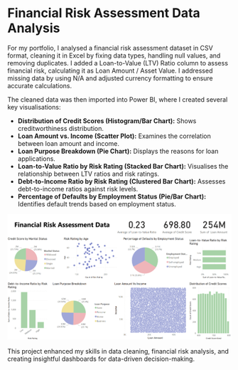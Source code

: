 # Financial Risk Assessment Data Analysis

For my portfolio, I analysed a financial risk assessment dataset in CSV format, cleaning it in Excel by fixing data types, handling null values, and removing duplicates. I added a Loan-to-Value (LTV) Ratio column to assess financial risk, calculating it as Loan Amount / Asset Value. I addressed missing data by using N/A and adjusted currency formatting to ensure accurate calculations.

The cleaned data was then imported into Power BI, where I created several key visualisations:

*   **Distribution of Credit Scores (Histogram/Bar Chart):** Shows creditworthiness distribution.
*   **Loan Amount vs. Income (Scatter Plot):** Examines the correlation between loan amount and income.
*   **Loan Purpose Breakdown (Pie Chart):** Displays the reasons for loan applications.
*   **Loan-to-Value Ratio by Risk Rating (Stacked Bar Chart):** Visualises the relationship between LTV ratios and risk ratings.
*   **Debt-to-Income Ratio by Risk Rating (Clustered Bar Chart):** Assesses debt-to-income ratios against risk levels.
*   **Percentage of Defaults by Employment Status (Pie/Bar Chart):** Identifies default trends based on employment status.

![Visual 1](Dashboard.png)

This project enhanced my skills in data cleaning, financial risk analysis, and creating insightful dashboards for data-driven decision-making.
